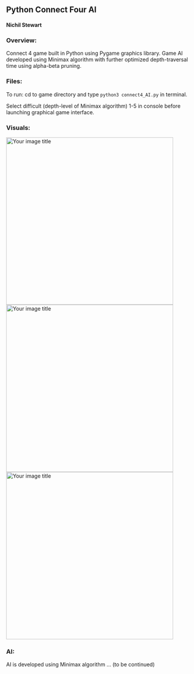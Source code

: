 ## Python Connect Four AI 
#### Nichil Stewart

### Overview:
Connect 4 game built in Python using Pygame graphics library. Game AI developed using 
Minimax algorithm with further optimized depth-traversal time using alpha-beta pruning. 

### Files:
To run: cd to game directory and type `python3 connect4_AI.py` in terminal.

Select difficult (depth-level of Minimax algorithm) 1-5 in console before launching 
graphical game interface. 

### Visuals:
<img src="https://raw.githubusercontent.com/nichilstewart/connect4-game-ai/main/imgs/ui.png" alt="Your image title" width="450"/>

<img src="https://raw.githubusercontent.com/nichilstewart/connect4-game-ai/main/imgs/game1.png" alt="Your image title" width="450"/>

<img src="https://raw.githubusercontent.com/nichilstewart/connect4-game-ai/main/imgs/game2.png" alt="Your image title" width="450"/>
 
### AI:
AI is developed using Minimax algorithm ... (to be continued)

